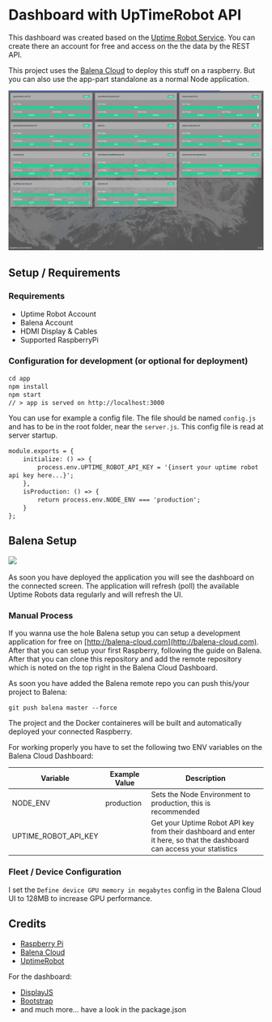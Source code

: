 # Dashboard with UpTimeRobot API

This dashboard was created based on the [Uptime Robot Service](https://uptimerobot.com/).
You can create there an account for free and access on the the data by the REST API.

This project uses the [Balena Cloud](https://www.balena.io/cloud) to deploy this stuff on a raspberry.
But you can also use the app-part standalone as a normal Node application.

![dashboard screenshot](./docs/images/screenshot.png)

## Setup / Requirements

### Requirements

-   Uptime Robot Account
-   Balena Account
-   HDMI Display & Cables
-   Supported RaspberryPi

### Configuration for development (or optional for deployment)

    cd app
    npm install
    npm start
    // > app is served on http://localhost:3000

You can use for example a config file. The file should be named `config.js` and has to be in the root folder, near the `server.js`.
This config file is read at server startup.

```
module.exports = {
    initialize: () => {
        process.env.UPTIME_ROBOT_API_KEY = '{insert your uptime robot api key here...}';
    },
    isProduction: () => {
        return process.env.NODE_ENV === 'production';
    }
};
```

## Balena Setup

[![](https://www.balena.io/deploy.png)](https://dashboard.balena-cloud.com/deploy)

As soon you have deployed the application you will see the dashboard on the connected screen.
The application will refresh (poll) the available Uptime Robots data regularly and will refresh the UI.

### Manual Process

If you wanna use the hole Balena setup you can setup a development application for free on [http://balena-cloud.com](http://balena-cloud.com). After that you can setup your first Raspberry, following the guide on Balena.
After that you can clone this repository and add the remote repository which is noted on the top right in the Balena Cloud Dashboard.

As soon you have added the Balena remote repo you can push this/your project to Balena:

    git push balena master --force

The project and the Docker containeres will be built and automatically deployed your connected Raspberry.

For working properly you have to set the following two ENV variables on the Balena Cloud Dashboard:

| Variable             | Example Value | Description                                                                                                            |
| -------------------- | ------------- | ---------------------------------------------------------------------------------------------------------------------- |
| NODE_ENV             | production    | Sets the Node Environment to production, this is recommended                                                           |
| UPTIME_ROBOT_API_KEY |               | Get your Uptime Robot API key from their dashboard and enter it here, so that the dashboard can access your statistics |

### Fleet / Device Configuration

I set the `Define device GPU memory in megabytes` config in the Balena Cloud UI to 128MB to increase GPU performance.

## Credits

-   [Raspberry Pi](https://www.raspberrypi.org/)
-   [Balena Cloud](https://www.balena.io/)
-   [UptimeRobot](https://uptimerobot.com/)

For the dashboard:

-   [DisplayJS](https://display.js.org/)
-   [Bootstrap](https://getbootstrap.com/)
-   and much more... have a look in the package.json
